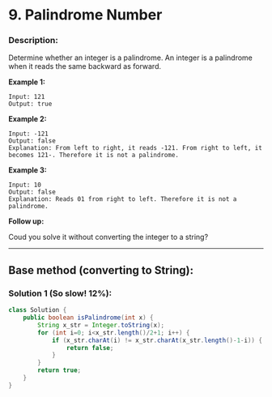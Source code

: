 # 9. Palindrome Number

### Description:

Determine whether an integer is a palindrome. An integer is a palindrome when it reads the same backward as forward.

**Example 1:**

```
Input: 121
Output: true
```

**Example 2:**

```
Input: -121
Output: false
Explanation: From left to right, it reads -121. From right to left, it becomes 121-. Therefore it is not a palindrome.
```

**Example 3:**

```
Input: 10
Output: false
Explanation: Reads 01 from right to left. Therefore it is not a palindrome.
```

**Follow up:**

Coud you solve it without converting the integer to a string?

------

## Base method (converting to String):

### Solution 1 (So slow! 12%):

```java
class Solution {
    public boolean isPalindrome(int x) {
        String x_str = Integer.toString(x);
        for (int i=0; i<x_str.length()/2+1; i++) {
            if (x_str.charAt(i) != x_str.charAt(x_str.length()-1-i)) {
                return false;
            }
        }
        return true;
    }
}
```

 